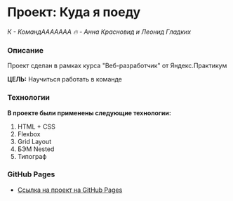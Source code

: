 # Проект: Куда я поеду

*К - КомандААААААА &#128293; - Анна Красновид и Леонид Гладких*

### Описание

Проект сделан в рамках курса "Веб-разработчик" от Яндекс.Практикум

**ЦЕЛЬ:** Научиться работать в команде

### Технологии

**В проекте были применены следующие технологии:**
1. HTML + CSS
2. Flexbox
3. Grid Layout
4. БЭМ Nested
5. Типограф

### GitHub Pages

* [Ссылка на проект на GitHub Pages](https://leo-gladkikh-2020.github.io/where-will-i-go/index.html)
